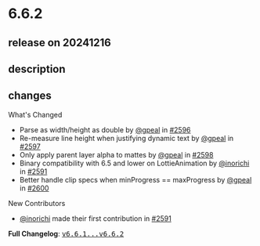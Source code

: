 # 6.6.2

## release on 20241216

## description

## changes

What's Changed

* Parse as width/height as double by <a class="user-mention notranslate" data-hovercard-type="user" data-hovercard-url="/users/gpeal/hovercard" data-octo-click="hovercard-link-click" data-octo-dimensions="link_type:self" href="https://github.com/gpeal">@gpeal</a> in <a class="issue-link js-issue-link" data-error-text="Failed to load title" data-id="2740216807" data-permission-text="Title is private" data-url="https://github.com/airbnb/lottie-android/issues/2596" data-hovercard-type="pull_request" data-hovercard-url="/airbnb/lottie-android/pull/2596/hovercard" href="https://github.com/airbnb/lottie-android/pull/2596">#2596</a>
* Re-measure line height when justifying dynamic text by <a class="user-mention notranslate" data-hovercard-type="user" data-hovercard-url="/users/gpeal/hovercard" data-octo-click="hovercard-link-click" data-octo-dimensions="link_type:self" href="https://github.com/gpeal">@gpeal</a> in <a class="issue-link js-issue-link" data-error-text="Failed to load title" data-id="2740229837" data-permission-text="Title is private" data-url="https://github.com/airbnb/lottie-android/issues/2597" data-hovercard-type="pull_request" data-hovercard-url="/airbnb/lottie-android/pull/2597/hovercard" href="https://github.com/airbnb/lottie-android/pull/2597">#2597</a>
* Only apply parent layer alpha to mattes by <a class="user-mention notranslate" data-hovercard-type="user" data-hovercard-url="/users/gpeal/hovercard" data-octo-click="hovercard-link-click" data-octo-dimensions="link_type:self" href="https://github.com/gpeal">@gpeal</a> in <a class="issue-link js-issue-link" data-error-text="Failed to load title" data-id="2740257714" data-permission-text="Title is private" data-url="https://github.com/airbnb/lottie-android/issues/2598" data-hovercard-type="pull_request" data-hovercard-url="/airbnb/lottie-android/pull/2598/hovercard" href="https://github.com/airbnb/lottie-android/pull/2598">#2598</a>
* Binary compatibility with 6.5 and lower on LottieAnimation by <a class="user-mention notranslate" data-hovercard-type="user" data-hovercard-url="/users/inorichi/hovercard" data-octo-click="hovercard-link-click" data-octo-dimensions="link_type:self" href="https://github.com/inorichi">@inorichi</a> in <a class="issue-link js-issue-link" data-error-text="Failed to load title" data-id="2726392876" data-permission-text="Title is private" data-url="https://github.com/airbnb/lottie-android/issues/2591" data-hovercard-type="pull_request" data-hovercard-url="/airbnb/lottie-android/pull/2591/hovercard" href="https://github.com/airbnb/lottie-android/pull/2591">#2591</a>
* Better handle clip specs when minProgress == maxProgress by <a class="user-mention notranslate" data-hovercard-type="user" data-hovercard-url="/users/gpeal/hovercard" data-octo-click="hovercard-link-click" data-octo-dimensions="link_type:self" href="https://github.com/gpeal">@gpeal</a> in <a class="issue-link js-issue-link" data-error-text="Failed to load title" data-id="2740878001" data-permission-text="Title is private" data-url="https://github.com/airbnb/lottie-android/issues/2600" data-hovercard-type="pull_request" data-hovercard-url="/airbnb/lottie-android/pull/2600/hovercard" href="https://github.com/airbnb/lottie-android/pull/2600">#2600</a>

New Contributors

* <a class="user-mention notranslate" data-hovercard-type="user" data-hovercard-url="/users/inorichi/hovercard" data-octo-click="hovercard-link-click" data-octo-dimensions="link_type:self" href="https://github.com/inorichi">@inorichi</a> made their first contribution in <a class="issue-link js-issue-link" data-error-text="Failed to load title" data-id="2726392876" data-permission-text="Title is private" data-url="https://github.com/airbnb/lottie-android/issues/2591" data-hovercard-type="pull_request" data-hovercard-url="/airbnb/lottie-android/pull/2591/hovercard" href="https://github.com/airbnb/lottie-android/pull/2591">#2591</a>

<strong>Full Changelog</strong>: <a class="commit-link" href="https://github.com/airbnb/lottie-android/compare/v6.6.1...v6.6.2"><tt>v6.6.1...v6.6.2</tt></a>


